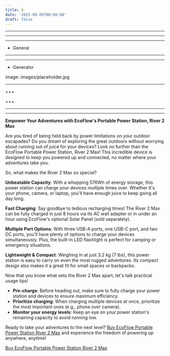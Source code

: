 ```yaml
---
title: A
date: '2025-09-09T00:00:00'
draft: false
---
```


---



---

---




- General
---

---

- Generator

image: images/placeholder.jpg

---

+++






+++





---



---
**Empower Your Adventures with EcoFlow's Portable Power Station, River 2 Max**

Are you tired of being held back by power limitations on your outdoor escapades? Do you dream of exploring the great outdoors without worrying about running out of juice for your devices? Look no further than the EcoFlow Portable Power Station, River 2 Max! This incredible device is designed to keep you powered up and connected, no matter where your adventures take you.

So, what makes the River 2 Max so special?

**Unbeatable Capacity**: With a whopping 576Wh of energy storage, this power station can charge your devices multiple times over. Whether it's your phone, camera, or laptop, you'll have enough juice to keep going all day long.

**Fast Charging**: Say goodbye to tedious recharging times! The River 2 Max can be fully charged in just 8 hours via its AC wall adapter or in under an hour using EcoFlow's optional Solar Panel (sold separately).

**Multiple Port Options**: With three USB-A ports, one USB-C port, and two DC ports, you'll have plenty of options to charge your devices simultaneously. Plus, the built-in LED flashlight is perfect for camping or emergency situations.

**Lightweight & Compact**: Weighing in at just 3.2 kg (7 lbs), this power station is easy to carry on even the most rugged adventures. Its compact design also makes it a great fit for small spaces or backpacks.

Now that you know what sets the River 2 Max apart, let's talk practical usage tips!

* **Pre-charge**: Before heading out, make sure to fully charge your power station and devices to ensure maximum efficiency.
* **Prioritize charging**: When charging multiple devices at once, prioritize the most important ones (e.g., phone over camera).
* **Monitor your energy levels**: Keep an eye on your power station's remaining capacity to avoid running low.

Ready to take your adventures to the next level? [Buy EcoFlow Portable Power Station River 2 Max](https://www.amazon.com/dp/B0B9XB57XM) and experience the freedom of powering up anywhere, anytime!

[Buy EcoFlow Portable Power Station River 2 Max](https://www.amazon.com/dp/B0B9XB57XM)